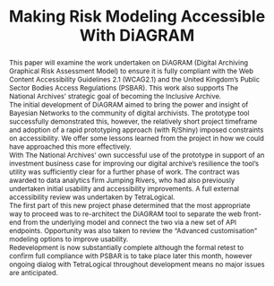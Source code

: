 ---
abstract: This paper will examine the work undertaken on DiAGRAM (Digital Archiving
  Graphical Risk Assessment Model) to ensure it is fully compliant with the Web Content
  Accessibility Guidelines 2.1 (WCAG2.1) and the United Kingdom’s Public Sector Bodies
  Access Regulations (PSBAR). This work also supports The National Archives’ strategic
  goal of becoming the Inclusive Archive.<br />The initial development of DiAGRAM
  aimed to bring the power and insight of Bayesian Networks to the community of digital
  archivists. The prototype tool successfully demonstrated this, however, the relatively
  short project timeframe and adoption of a rapid prototyping approach (with R/Shiny)
  imposed constraints on accessibility. We offer some lessons learned from the project
  in how we could have approached this more effectively.<br />With The National Archives’
  own successful use of the prototype in support of an investment business case for
  improving our digital archive’s resilience the tool’s utility was sufficiently clear
  for a further phase of work. The contract was awarded to data analytics firm Jumping
  Rivers, who had also previously undertaken initial usability and accessibility improvements.
  A full external accessibility review was undertaken by TetraLogical.<br />The first
  part of this new project phase determined that the most appropriate way to proceed
  was to re-architect the DiAGRAM tool to separate the web front-end from the underlying
  model and connect the two via a new set of API endpoints. Opportunity was also taken
  to review the “Advanced customisation” modeling options to improve usability.<br
  />Redevelopment is now substantially complete although the formal retest to confirm
  full compliance with PSBAR is to take place later this month, however ongoing dialog
  with TetraLogical throughout development means no major issues are anticipated.<br
  />
creators:
- David Underdown
- Alexandra Leigh
- Pauline Descheemaeker
date: null
document_url: https://osf.io/download/ze6w2/
grand_parent: iPRES
institutions:
- The National Archives (UK)
keywords:
- web accessibility
- risk modeling
landing_page_url: https://osf.io/x8g7e/
language: eng
layout: publication
license: CC-BY 4.0 International
notes_url: https://osf.io/download/dbcm3/
parent: iPRES 2022
publication_type: long paper
size: null
slides_url: https://osf.io/download/vcn4f/
source_name: iPRES:osf:x8g7e
stream_url: https://youtu.be/C9Jj-oBuFOA
title: Making Risk Modeling Accessible With DiAGRAM
year: 2022
---